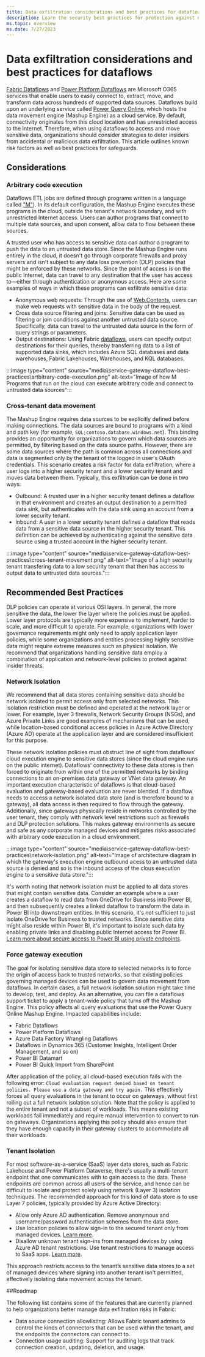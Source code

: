```yaml
---
title: Data exfiltration considerations and best practices for dataflows
description: Learn the security best practices for protection against data exfiltration when using Dataflows.
ms.topic: overview
ms.date: 7/27/2023
---
```


# Data exfiltration considerations and best practices for dataflows

[Fabric Dataflows](/fabric/data-factory/data-factory-overview#dataflows) and [Power Platform Dataflows](/power-query/dataflows/overview-dataflows-across-power-platform-dynamics-365) are Microsoft O365 services that enable users to easily connect to, extract, move, and transform data across hundreds of supported data sources. Dataflows build upon an underlying service called [Power Query Online](/power-query/power-query-what-is-power-query), which hosts the data movement engine (Mashup Engine) as a cloud service. By default, connectivity originates from this cloud location and has unrestricted access to the Internet. Therefore, when using dataflows to access and move sensitive data, organizations should consider strategies to deter insiders from accidental or malicious data exfiltration. This article outlines known risk factors as well as best practices for safeguards.

## Considerations

### Arbitrary code execution

Dataflows ETL jobs are defined through programs written in a language called ["M"](/power-query/power-query-what-is-power-query#power-query-m-formula-language)). In its default configuration, the Mashup Engine executes these programs in the cloud, outside the tenant's network boundary, and with unrestricted Internet access. Users can author programs that connect to multiple data sources, and upon consent, allow data to flow between these sources.

A trusted user who has access to sensitive data can author a program to push the data to an untrusted data store. Since the Mashup Engine runs entirely in the cloud, it doesn't go through corporate firewalls and proxy servers and isn't subject to any data loss prevention (DLP) policies that might be enforced by these networks. Since the point of access is on the public Internet, data can travel to any destination that the user has access to&mdash;either through authentication or anonymous access. Here are some examples of ways in which these programs can exfiltrate sensitive data:

* Anonymous web requests: Through the use of [Web.Contents](/powerquery-m/web-contents), users can make web requests with sensitive data in the body of the request.
* Cross data source filtering and joins: Sensitive data can be used as filtering or join conditions against another untrusted data source. Specifically, data can travel to the untrusted data source in the form of query strings or parameters.
* Output destinations: Using Fabric [dataflows](/fabric/data-factory/create-first-dataflow-gen2), users can specify output destinations for their queries, thereby transferring data to a list of supported data sinks, which includes Azure SQL databases and data warehouses, Fabric Lakehouses, Warehouses, and KQL databases.

:::image type="content" source="media\service-gateway-dataflow-best-practices\artbitrary-code-execution.png" alt-text="Image of how M Programs that run on the cloud can execute arbitrary code and connect to untrusted data sources":::

### Cross-tenant data movement

The Mashup Engine requires data sources to be explicitly defined before making connections. The data sources are bound to programs with a kind and path key (for example, `SQL;contoso.database.windows.net`). This binding provides an opportunity for organizations to govern which data sources are permitted, by filtering based on the data source paths. However, there are some data sources where the path is common across all connections and data is segmented only by the tenant of the logged in user's OAuth credentials. This scenario creates a risk factor for data exfiltration, where a user logs into a higher security tenant and a lower security tenant and moves data between them. Typically, this exfiltration can be done in two ways:

* Outbound: A trusted user in a higher security tenant defines a dataflow in that environment and creates an output destination to a permitted data sink, but authenticates with the data sink using an account from a lower security tenant.
* Inbound: A user in a lower security tenant defines a dataflow that reads data from a sensitive data source in the higher security tenant. This definition can be achieved by authenticating against the sensitive data source using a trusted account in the higher security tenant.

:::image type="content" source="media\service-gateway-dataflow-best-practices\cross-tenant-movement.png" alt-text="Image of a high security tenant transfering data to a low security tenant that then has access to output data to untrusted data sources.":::

## Recommended Best Practices

DLP policies can operate at various OSI layers. In general, the more sensitive the data, the lower the layer where the policies must be applied. Lower layer protocols are typically more expensive to implement, harder to scale, and more difficult to operate. For example, organizations with lower governance requirements might only need to apply application layer policies, while some organizations and entities processing highly sensitive data might require extreme measures such as physical isolation. We recommend that organizations handling sensitive data employ a combination of application and network-level policies to protect against insider threats.

### Network Isolation

We recommend that all data stores containing sensitive data should be network isolated to permit access only from selected networks. This isolation restriction must be defined and operated at the network layer or lower. For example, layer 3 firewalls, Network Security Groups (NSGs), and Azure Private Links are good examples of mechanisms that can be used, while location-based conditional access policies in Azure Active Directory (Azure AD) operate at the application layer and are considered insufficient for this purpose.

These network isolation policies must obstruct line of sight from dataflows' cloud execution engine to sensitive data stores (since the cloud engine runs on the public internet). Dataflows' connectivity to these data stores is then forced to originate from within one of the permitted networks by binding connections to an on-premises data gateway or VNet data gateway. An important execution characteristic of dataflows is that cloud-based evaluation and gateway-based evaluation are never blended. If a dataflow needs to access a network isolated data store (and is therefore bound to a gateway), all data access is then required to flow through the gateway. Additionally, since gateways physically reside in networks controlled by the user tenant, they comply with network level restrictions such as firewalls and DLP protection solutions. This makes gateway environments as secure and safe as any corporate managed devices and mitigates risks associated with arbitrary code execution in a cloud environment.

:::image type="content" source="media\service-gateway-dataflow-best-practices\network-isolation.png" alt-text="Image of architecture diagram in which the gateway's execution engine outbound acess to an untrusted data source is denied and so is the inbound access of the clous execution engine to a sensitive data store.":::

It's worth noting that network isolation must be applied to all data stores that might contain sensitive data. Consider an example where a user creates a dataflow to read data from OneDrive for Business into Power BI, and then subsequently creates a linked dataflow to transform the data in Power BI into downstream entities. In this scenario, it's not sufficient to just isolate OneDrive for Business to trusted networks. Since sensitive data might also reside within Power BI, it's important to isolate such data by enabling private links and disabling public Internet access for Power BI. [Learn more about secure access to Power BI using private endpoints](/power-bi/enterprise/service-security-private-links).

### Force gateway execution

The goal for isolating sensitive data store to selected networks is to force the origin of access back to trusted networks, so that existing policies governing managed devices can be used to govern data movement from dataflows. In certain cases, a full network isolation solution might take time to develop, test, and deploy. As an alternative, you can file a dataflows support ticket to apply a tenant-wide policy that turns off the Mashup Engine. This policy affects all query evaluations that use the Power Query Online Mashup Engine. Impacted capabilities include:

* Fabric Dataflows
* Power Platform Dataflows
* Azure Data Factory Wrangling Dataflows
* Dataflows in Dynamics 365 (Customer Insights, Intelligent Order Management, and so on)
* Power BI Datamart
* Power BI Quick Import from SharePoint

After application of the policy, all cloud-based execution fails with the following error: `Cloud evaluation request denied based on tenant policies. Please use a data gateway and try again.` This effectively forces all query evaluations in the tenant to occur on gateways, without first rolling out a full network isolation solution. Note that the policy is applied to the entire tenant and not a subset of workloads. This means existing workloads fail immediately and require manual intervention to convert to run on gateways. Organizations applying this policy should also ensure that they have enough capacity in their gateway clusters to accommodate all their workloads.

### Tenant Isolation

For most software-as-a-service (SaaS) layer data stores, such as Fabric Lakehouse and Power Platform Dataverse, there's usually a multi-tenant endpoint that one communicates with to gain access to the data. These endpoints are common across all users of the service, and hence can be difficult to isolate and protect solely using network (Layer 3) isolation techniques. The recommended approach for this kind of data store is to use Layer 7 policies, typically provided by Azure Active Directory:

* Allow only Azure AD authentication. Remove anonymous and username/password authentication schemes from the data store.
* Use location policies to allow sign-in to the secured tenant only from managed devices. [Learn more](/azure/active-directory/conditional-access/location-condition).
* Disallow unknown tenant sign-ins from managed devices by using Azure AD tenant restrictions. Use tenant restrictions to manage access to SaaS apps. [Learn more](/azure/active-directory/manage-apps/tenant-restrictions).

This approach restricts access to the tenant’s sensitive data stores to a set of managed devices where signing into another tenant isn't permitted, effectively isolating data movement across the tenant.

##Roadmap

The following list contains some of the features that are currently planned to help organizations better manage data exfiltration risks in Fabric:

* Data source connection allowlisting: Allows Fabric tenant admins to control the kinds of connectors that can be used within the tenant, and the endpoints the connectors can connect to.
* Connection usage auditing: Support for auditing logs that track connection creation, updating, deletion, and usage.
